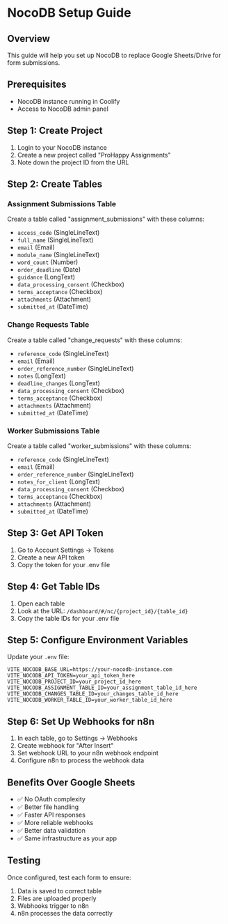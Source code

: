 # NocoDB Setup Guide

## Overview
This guide will help you set up NocoDB to replace Google Sheets/Drive for form submissions.

## Prerequisites
- NocoDB instance running in Coolify
- Access to NocoDB admin panel

## Step 1: Create Project
1. Login to your NocoDB instance
2. Create a new project called "ProHappy Assignments"
3. Note down the project ID from the URL

## Step 2: Create Tables

### Assignment Submissions Table
Create a table called "assignment_submissions" with these columns:
- `access_code` (SingleLineText)
- `full_name` (SingleLineText)
- `email` (Email)
- `module_name` (SingleLineText)
- `word_count` (Number)
- `order_deadline` (Date)
- `guidance` (LongText)
- `data_processing_consent` (Checkbox)
- `terms_acceptance` (Checkbox)
- `attachments` (Attachment)
- `submitted_at` (DateTime)

### Change Requests Table
Create a table called "change_requests" with these columns:
- `reference_code` (SingleLineText)
- `email` (Email)
- `order_reference_number` (SingleLineText)
- `notes` (LongText)
- `deadline_changes` (LongText)
- `data_processing_consent` (Checkbox)
- `terms_acceptance` (Checkbox)
- `attachments` (Attachment)
- `submitted_at` (DateTime)

### Worker Submissions Table
Create a table called "worker_submissions" with these columns:
- `reference_code` (SingleLineText)
- `email` (Email)
- `order_reference_number` (SingleLineText)
- `notes_for_client` (LongText)
- `data_processing_consent` (Checkbox)
- `terms_acceptance` (Checkbox)
- `attachments` (Attachment)
- `submitted_at` (DateTime)

## Step 3: Get API Token
1. Go to Account Settings → Tokens
2. Create a new API token
3. Copy the token for your .env file

## Step 4: Get Table IDs
1. Open each table
2. Look at the URL: `/dashboard/#/nc/{project_id}/{table_id}`
3. Copy the table IDs for your .env file

## Step 5: Configure Environment Variables
Update your `.env` file:
```env
VITE_NOCODB_BASE_URL=https://your-nocodb-instance.com
VITE_NOCODB_API_TOKEN=your_api_token_here
VITE_NOCODB_PROJECT_ID=your_project_id_here
VITE_NOCODB_ASSIGNMENT_TABLE_ID=your_assignment_table_id_here
VITE_NOCODB_CHANGES_TABLE_ID=your_changes_table_id_here
VITE_NOCODB_WORKER_TABLE_ID=your_worker_table_id_here
```

## Step 6: Set Up Webhooks for n8n
1. In each table, go to Settings → Webhooks
2. Create webhook for "After Insert"
3. Set webhook URL to your n8n webhook endpoint
4. Configure n8n to process the webhook data

## Benefits Over Google Sheets
- ✅ No OAuth complexity
- ✅ Better file handling
- ✅ Faster API responses
- ✅ More reliable webhooks
- ✅ Better data validation
- ✅ Same infrastructure as your app

## Testing
Once configured, test each form to ensure:
1. Data is saved to correct table
2. Files are uploaded properly
3. Webhooks trigger to n8n
4. n8n processes the data correctly